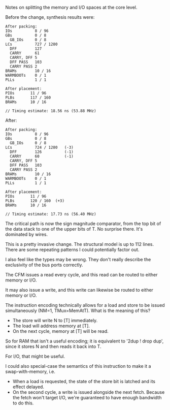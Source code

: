 Notes on splitting the memory and I/O spaces at the core level.


Before the change, synthesis results were:

    After packing:
    IOs          8 / 96
    GBs          0 / 8
      GB_IOs     0 / 8
    LCs          727 / 1280
      DFF        127
      CARRY      61
      CARRY, DFF 5
      DFF PASS   103
      CARRY PASS 2
    BRAMs        10 / 16
    WARMBOOTs    0 / 1
    PLLs         1 / 1

    After placement:
    PIOs       11 / 96
    PLBs       117 / 160
    BRAMs      10 / 16
    
    // Timing estimate: 18.56 ns (53.88 MHz)

After:

    After packing:
    IOs          8 / 96
    GBs          0 / 8
      GB_IOs     0 / 8
    LCs          724 / 1280   (-3)
      DFF        126          (-1)
      CARRY      60           (-1)
      CARRY, DFF 5
      DFF PASS   103
      CARRY PASS 2
    BRAMs        10 / 16
    WARMBOOTs    0 / 1
    PLLs         1 / 1
    
    After placement:
    PIOs       11 / 96
    PLBs       120 / 160  (+3)
    BRAMs      10 / 16
    
    // Timing estimate: 17.73 ns (56.40 MHz)

The critical path is now the sign magnitude comparator, from the top bit of the
data stack to one of the upper bits of T. No surprise there. It's dominated by
wires.


This is a pretty invasive change. The structural model is up to 112 lines. There
are some repeating patterns I could potentially factor out.

I also feel like the types may be wrong. They don't really describe the
exclusivity of the bus ports correctly.

The CFM issues a read every cycle, and this read can be routed to either memory
or I/O.

It may also issue a write, and this write can likewise be routed to either
memory or I/O.

The instruction encoding technically allows for a load and store to be issued
simultaneously (NM=1, TMux=MemAtT). What is the meaning of this?
- The store will write N to [T] immediately.
- The load will address memory at [T].
- On the next cycle, memory at [T] will be read.

So for RAM that isn't a useful encoding; it is equivalent to '2dup ! drop dup',
since it stores N and then reads it back into T.

For I/O, that might be useful.

I could also special-case the semantics of this instruction to make it a
swap-with-memory, i.e.
- When a load is requested, the state of the store bit is latched and its effect
  delayed.
- On the second cycle, a write is issued alongside the next fetch. Because the
  fetch won't target I/O, we're guaranteed to have enough bandwidth to do this.


